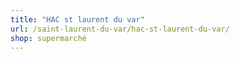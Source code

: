 ```yaml
---
title: "HAC st laurent du var"
url: /saint-laurent-du-var/hac-st-laurent-du-var/
shop: supermarché
---
```

